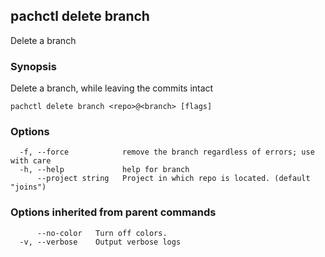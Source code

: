 ## pachctl delete branch

Delete a branch

### Synopsis

Delete a branch, while leaving the commits intact

```
pachctl delete branch <repo>@<branch> [flags]
```

### Options

```
  -f, --force            remove the branch regardless of errors; use with care
  -h, --help             help for branch
      --project string   Project in which repo is located. (default "joins")
```

### Options inherited from parent commands

```
      --no-color   Turn off colors.
  -v, --verbose    Output verbose logs
```

